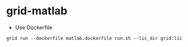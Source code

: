 # grid-matlab

- Use Dockerfile

```
grid run --dockerfile matlab.dockerfile run.sh --lic_dir grid:lic
```
